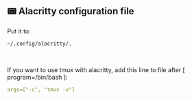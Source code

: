 ## 📟 Alacritty configuration file 

<p>Put it to:</p> 

```bash
~/.config/alacritty/.
```

<br />

<p>
    If you want to use tmux with alacritty, add this line to file after 
    [ program=/bin/bash ]:
</p>

```yaml
args=["-c", "tmux -u"]
``` 
